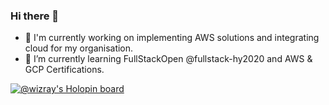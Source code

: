 ### Hi there 👋

- 🔭 I'm currently working on implementing AWS solutions and integrating cloud for my organisation.
- 🌱 I’m currently learning FullStackOpen @fullstack-hy2020 and AWS & GCP Certifications.

<!--
**WizRay/WizRay** is a ✨ _special_ ✨ repository because its `README.md` (this file) appears on your GitHub profile.

Here are some ideas to get you started:

- 🔭 I’m currently working on ...
- 🌱 I’m currently learning ...
- 👯 I’m looking to collaborate on ...
- 🤔 I’m looking for help with ...
- 💬 Ask me about ...
- 📫 How to reach me: ...
- 😄 Pronouns: ...
- ⚡ Fun fact: ...
-->

[![@wizray's Holopin board](https://holopin.me/wizray)](https://holopin.io/@wizray)
